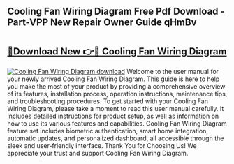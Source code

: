 ## Cooling Fan Wiring Diagram Free Pdf Download - Part-VPP New Repair Owner Guide qHmBv

# <h2><a href="http://dfqkt34.blite.top/?on=Cooling+Fan+Wiring+Diagram">🔗Download New 👉🔴 Cooling Fan Wiring Diagram</a></h2>

[![Cooling Fan Wiring Diagram download](https://i.imgur.com/lujVjoI.png)](http://dfqkt34.blite.top/?on=Cooling+Fan+Wiring+Diagram)
Welcome to the user manual for your newly arrived Cooling Fan Wiring Diagram. This guide is here to help you make the most of your product by providing a comprehensive overview of its features, installation process, operation instructions, maintenance tips, and troubleshooting procedures. To get started with your Cooling Fan Wiring Diagram, please take a moment to read this user manual carefully. It includes detailed instructions for product setup, as well as information on how to use its various features and capabilities. Cooling Fan Wiring Diagram feature set includes biometric authentication, smart home integration, automatic updates, and personalized dashboard, all accessible through the sleek and user-friendly interface. Thank You for Choosing Us! We appreciate your trust and support Cooling Fan Wiring Diagram.
